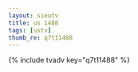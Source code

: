 ```yaml
--- 
layout: sieutv
title: us 1488
tags: [ustv]
thumb_re: q7t11488
---
```

{% include tvadv key="q7t11488" %} 
